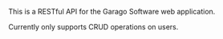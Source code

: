 This is a RESTful API for the Garago Software web application. 

Currently only supports CRUD operations on users.
